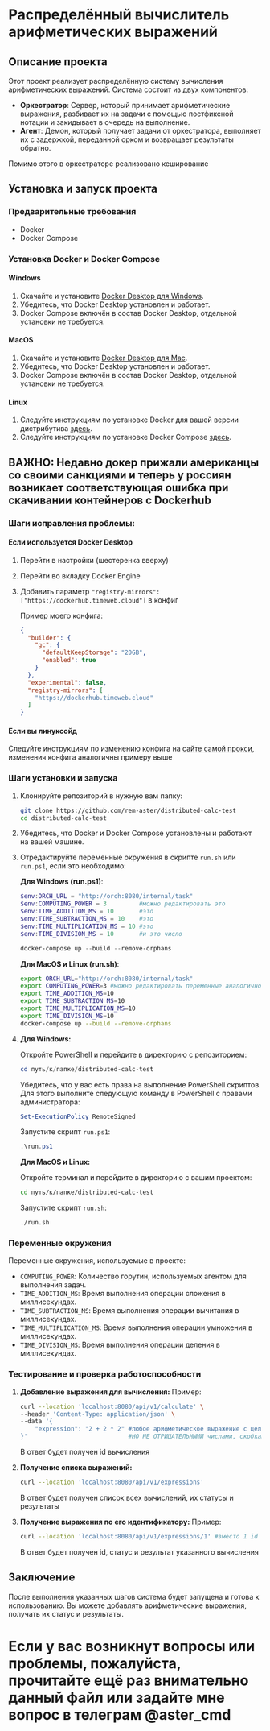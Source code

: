 # Распределённый вычислитель арифметических выражений

## Описание проекта

Этот проект реализует распределённую систему вычисления арифметических выражений. Система состоит из двух компонентов:

- **Оркестратор**: Сервер, который принимает арифметические выражения, разбивает их на задачи с помощью постфиксной нотации и закидывает в очередь на выполнение.
- **Агент**: Демон, который получает задачи от оркестратора, выполняет их с задержкой, переданной орком и возвращает результаты обратно.

Помимо этого в оркестраторе реализовано кеширование

## Установка и запуск проекта

### Предварительные требования

- Docker
- Docker Compose

### Установка Docker и Docker Compose

#### Windows

1. Скачайте и установите [Docker Desktop для Windows](https://www.docker.com/products/docker-desktop).
2. Убедитесь, что Docker Desktop установлен и работает.
3. Docker Compose включён в состав Docker Desktop, отдельной установки не требуется.

#### MacOS

1. Скачайте и установите [Docker Desktop для Mac](https://www.docker.com/products/docker-desktop).
2. Убедитесь, что Docker Desktop установлен и работает.
3. Docker Compose включён в состав Docker Desktop, отдельной установки не требуется.

#### Linux

1. Следуйте инструкциям по установке Docker для вашей версии дистрибутива [здесь](https://docs.docker.com/engine/install/).
2. Следуйте инструкциям по установке Docker Compose [здесь](https://docs.docker.com/compose/install/).

## **ВАЖНО:** Недавно докер прижали американцы со своими санкциями и теперь у россиян возникает соответствующая ошибка при скачивании контейнеров с Dockerhub
### Шаги исправления проблемы:

#### Если используется Docker Desktop

1. Перейти в настройки (шестеренка вверху)

2. Перейти во вкладку Docker Engine

3. Добавить параметр ```"registry-mirrors": ["https://dockerhub.timeweb.cloud"]``` в конфиг

    Пример моего конфига:
    ```json
    {
      "builder": {
        "gc": {
          "defaultKeepStorage": "20GB",
          "enabled": true
        }
      },
      "experimental": false,
      "registry-mirrors": [
        "https://dockerhub.timeweb.cloud"
      ]
    }
    ```

#### Если вы линуксойд

  Следуйте инструкциям по изменению конфига на [сайте самой прокси](https://dockerhub.timeweb.cloud), изменения конфига аналогичны примеру выше

### Шаги установки и запуска

1. Клонируйте репозиторий в нужную вам папку:

    ```sh
    git clone https://github.com/rem-aster/distributed-calc-test
    cd distributed-calc-test
    ```

2. Убедитесь, что Docker и Docker Compose установлены и работают на вашей машине.

3. Отредактируйте переменные окружения в скрипте `run.sh` или `run.ps1`, если это необходимо:

    **Для Windows (run.ps1)**:

    ```powershell
    $env:ORCH_URL = "http://orch:8080/internal/task"
    $env:COMPUTING_POWER = 3         #можно редактировать это
    $env:TIME_ADDITION_MS = 10       #это
    $env:TIME_SUBTRACTION_MS = 10    #это 
    $env:TIME_MULTIPLICATION_MS = 10 #это
    $env:TIME_DIVISION_MS = 10       #и это число

    docker-compose up --build --remove-orphans
    ```

    **Для MacOS и Linux (run.sh)**:

    ```sh
    export ORCH_URL="http://orch:8080/internal/task"
    export COMPUTING_POWER=3 #можно редактировать переменные аналогично примеру выше (run.ps1)
    export TIME_ADDITION_MS=10
    export TIME_SUBTRACTION_MS=10
    export TIME_MULTIPLICATION_MS=10
    export TIME_DIVISION_MS=10
    docker-compose up --build --remove-orphans
    ```

4. **Для Windows:**

    Откройте PowerShell и перейдите в директорию с репозиторием:

    ```powershell
    cd путь/к/папке/distributed-calc-test
    ```

    Убедитесь, что у вас есть права на выполнение PowerShell скриптов. Для этого выполните следующую команду в PowerShell с правами администратора:

    ```powershell
    Set-ExecutionPolicy RemoteSigned
    ```

    Запустите скрипт `run.ps1`:

    ```powershell
    .\run.ps1
    ```

    **Для MacOS и Linux:**

    Откройте терминал и перейдите в директорию с вашим проектом:

    ```sh
    cd путь/к/папке/distributed-calc-test
    ```

    Запустите скрипт `run.sh`:

    ```sh
    ./run.sh
    ```

### Переменные окружения

Переменные окружения, используемые в проекте:

- `COMPUTING_POWER`: Количество горутин, используемых агентом для выполнения задач.
- `TIME_ADDITION_MS`: Время выполнения операции сложения в миллисекундах.
- `TIME_SUBTRACTION_MS`: Время выполнения операции вычитания в миллисекундах.
- `TIME_MULTIPLICATION_MS`: Время выполнения операции умножения в миллисекундах.
- `TIME_DIVISION_MS`: Время выполнения операции деления в миллисекундах.

### Тестирование и проверка работоспособности

1. **Добавление выражения для вычисления:**
    Пример:
    ```sh
    curl --location 'localhost:8080/api/v1/calculate' \
    --header 'Content-Type: application/json' \
    --data '{
        "expression": "2 + 2 * 2" #любое арифметическое выражение с целочислеными и/или дробными
    }'                            #НО НЕ ОТРИЦАТЕЛЬНЫМИ числами, скобками и знаками + - * / соответствующих операций
    ```

    В ответ будет получен id вычисления

2. **Получение списка выражений:**
    ```sh
    curl --location 'localhost:8080/api/v1/expressions'
    ```

    В ответ будет получен список всех вычислений, их статусы и результаты

3. **Получение выражения по его идентификатору:**
    Пример:
    ```sh
    curl --location 'localhost:8080/api/v1/expressions/1' #вместо 1 id вашего вычисления
    ```

    В ответ будет получен id, статус и результат указанного вычисления

## Заключение

После выполнения указанных шагов система будет запущена и готова к использованию. Вы можете добавлять арифметические выражения, получать их статус и результаты.

# Если у вас возникнут вопросы или проблемы, пожалуйста, прочитайте ещё раз внимательно данный файл или задайте мне вопрос в телеграм @aster_cmd
